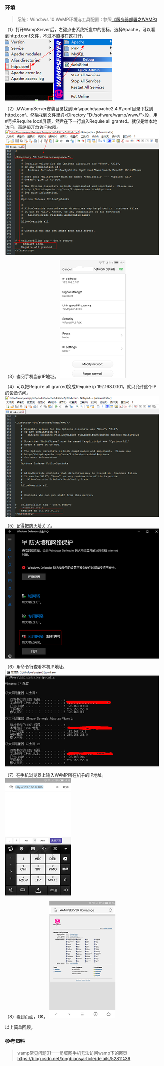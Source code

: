 ### 环境
> 系统：Windows 10
> WAMP环境与工具配置：参照[《服务器部署之WAMP》](https://blog.csdn.net/minami_takumi/article/details/84704839)

（1）打开WampServer后，左键点击系统托盘中的图标，选择Apache，可以看到httpd.conf文件，不过不直接在这打开。
 ![pic](.\pic\1.png)

（2）从WampServer安装目录找到bin\apache\apache2.4.9\conf目录下找到httpd.conf。然后找到文件里的<Directory "D:/software/wamp/www/">段，用#号把Require local屏蔽，然后在下一行加入Require all granted。就仅是给本地访问，而是都开放访问权限。
 ![pic](.\pic\2.png)

（3）查阅手机当前IP地址。
 ![pic](.\pic\3.png)

（4）可以把Require all granted换成Require ip 192.168.0.101，就只允许这个IP的设备访问。
 ![pic](.\pic\4.png)

（5）记得把防火墙关了。
 ![pic](.\pic\5.png)

（6）用命令行查看本机IP地址。
 ![pic](.\pic\6.png)

（7）在手机浏览器上输入WAMP所在机子的IP地址。
 ![pic](.\pic\7.png)

（8）看到页面，OK。
 ![pic](.\pic\8.png)



以上简单回顾。

### 参考资料
> wamp常见问题01——局域网手机无法访问wamp下的网页
> https://blog.csdn.net/tongbiaos/article/details/52811439